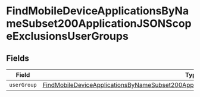 # FindMobileDeviceApplicationsByNameSubset200ApplicationJSONScopeExclusionsUserGroups


## Fields

| Field                                                                                                                                                                                                                   | Type                                                                                                                                                                                                                    | Required                                                                                                                                                                                                                | Description                                                                                                                                                                                                             |
| ----------------------------------------------------------------------------------------------------------------------------------------------------------------------------------------------------------------------- | ----------------------------------------------------------------------------------------------------------------------------------------------------------------------------------------------------------------------- | ----------------------------------------------------------------------------------------------------------------------------------------------------------------------------------------------------------------------- | ----------------------------------------------------------------------------------------------------------------------------------------------------------------------------------------------------------------------- |
| `userGroup`                                                                                                                                                                                                             | [FindMobileDeviceApplicationsByNameSubset200ApplicationJSONScopeExclusionsUserGroupsUserGroup](../../models/operations/findmobiledeviceapplicationsbynamesubset200applicationjsonscopeexclusionsusergroupsusergroup.md) | :heavy_minus_sign:                                                                                                                                                                                                      | N/A                                                                                                                                                                                                                     |